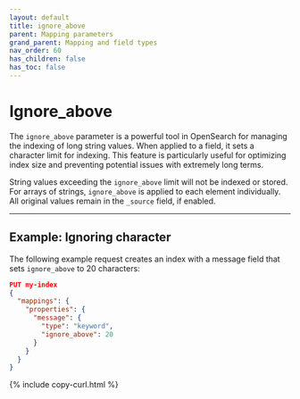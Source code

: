```yaml
---
layout: default
title: ignore_above 
parent: Mapping parameters
grand_parent: Mapping and field types
nav_order: 60
has_children: false
has_toc: false
---
```


# Ignore_above

The `ignore_above` parameter is a powerful tool in OpenSearch for managing the indexing of long string values. When applied to a field, it sets a character limit for indexing. This feature is particularly useful for optimizing index size and preventing potential issues with extremely long terms.

String values exceeding the `ignore_above` limit will not be indexed or stored. For arrays of strings, `ignore_above` is applied to each element individually. All original values remain in the `_source` field, if enabled.

---

## Example: Ignoring character

The following example request creates an index with a message field that sets `ignore_above` to 20 characters:

```json
PUT my-index
{
  "mappings": {
    "properties": {
      "message": {
        "type": "keyword",
        "ignore_above": 20
      }
    }
  }
}
```
{% include copy-curl.html %}
